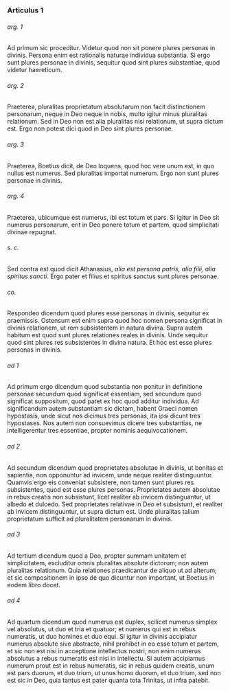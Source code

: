 ### Articulus 1

###### arg. 1
Ad primum sic proceditur. Videtur quod non sit ponere plures personas in divinis. Persona enim est rationalis naturae individua substantia. Si ergo sunt plures personae in divinis, sequitur quod sint plures substantiae, quod videtur haereticum.

###### arg. 2
Praeterea, pluralitas proprietatum absolutarum non facit distinctionem personarum, neque in Deo neque in nobis, multo igitur minus pluralitas relationum. Sed in Deo non est alia pluralitas nisi relationum, ut supra dictum est. Ergo non potest dici quod in Deo sint plures personae.

###### arg. 3
Praeterea, Boetius dicit, de Deo loquens, quod hoc vere unum est, in quo nullus est numerus. Sed pluralitas importat numerum. Ergo non sunt plures personae in divinis.

###### arg. 4
Praeterea, ubicumque est numerus, ibi est totum et pars. Si igitur in Deo sit numerus personarum, erit in Deo ponere totum et partem, quod simplicitati divinae repugnat.

###### s. c.
Sed contra est quod dicit Athanasius, *alia est persona patris, alia filii, alia spiritus sancti*. Ergo pater et filius et spiritus sanctus sunt plures personae.

###### co.
Respondeo dicendum quod plures esse personas in divinis, sequitur ex praemissis. Ostensum est enim supra quod hoc nomen persona significat in divinis relationem, ut rem subsistentem in natura divina. Supra autem habitum est quod sunt plures relationes reales in divinis. Unde sequitur quod sint plures res subsistentes in divina natura. Et hoc est esse plures personas in divinis.

###### ad 1
Ad primum ergo dicendum quod substantia non ponitur in definitione personae secundum quod significat essentiam, sed secundum quod significat suppositum, quod patet ex hoc quod additur individua. Ad significandum autem substantiam sic dictam, habent Graeci nomen hypostasis, unde sicut nos dicimus tres personas, ita ipsi dicunt tres hypostases. Nos autem non consuevimus dicere tres substantias, ne intelligerentur tres essentiae, propter nominis aequivocationem.

###### ad 2
Ad secundum dicendum quod proprietates absolutae in divinis, ut bonitas et sapientia, non opponuntur ad invicem, unde neque realiter distinguuntur. Quamvis ergo eis conveniat subsistere, non tamen sunt plures res subsistentes, quod est esse plures personas. Proprietates autem absolutae in rebus creatis non subsistunt, licet realiter ab invicem distinguantur, ut albedo et dulcedo. Sed proprietates relativae in Deo et subsistunt, et realiter ab invicem distinguuntur, ut supra dictum est. Unde pluralitas talium proprietatum sufficit ad pluralitatem personarum in divinis.

###### ad 3
Ad tertium dicendum quod a Deo, propter summam unitatem et simplicitatem, excluditur omnis pluralitas absolute dictorum; non autem pluralitas relationum. Quia relationes praedicantur de aliquo ut ad alterum; et sic compositionem in ipso de quo dicuntur non important, ut Boetius in eodem libro docet.

###### ad 4
Ad quartum dicendum quod numerus est duplex, scilicet numerus simplex vel absolutus, ut duo et tria et quatuor; et numerus qui est in rebus numeratis, ut duo homines et duo equi. Si igitur in divinis accipiatur numerus absolute sive abstracte, nihil prohibet in eo esse totum et partem, et sic non est nisi in acceptione intellectus nostri; non enim numerus absolutus a rebus numeratis est nisi in intellectu. Si autem accipiamus numerum prout est in rebus numeratis, sic in rebus quidem creatis, unum est pars duorum, et duo trium, ut unus homo duorum, et duo trium, sed non est sic in Deo, quia tantus est pater quanta tota Trinitas, ut infra patebit.

